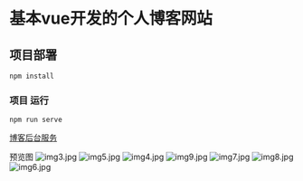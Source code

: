 # 基本vue开发的个人博客网站

## 项目部署
```
npm install
```

### 项目 运行   
```
npm run serve
```
[博客后台服务](https://github.com/No1white/blogServer)

预览图
![img3.jpg](https://i.loli.net/2020/07/23/GbcSzk8jtXnOmq6.jpg)
![img5.jpg](https://i.loli.net/2020/07/23/QpOkzYFixwvmHAP.jpg)
![img4.jpg](https://i.loli.net/2020/07/23/NRFkQzpu1aDSb3i.jpg)
![img9.jpg](https://i.loli.net/2020/07/23/pdUq4Hf6IsjwXTN.jpg)
![img7.jpg](https://i.loli.net/2020/07/23/eQAVmnl3RuIrEJO.jpg)
![img8.jpg](https://i.loli.net/2020/07/23/1h9ZfG7exlsjLM2.jpg)
![img6.jpg](https://i.loli.net/2020/07/23/oHYqmw2anUVvJrd.jpg)
